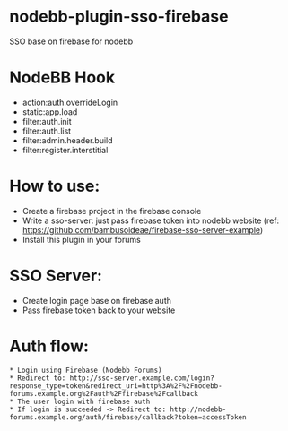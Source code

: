 # nodebb-plugin-sso-firebase
SSO base on firebase for nodebb

NodeBB Hook
===========

  * action:auth.overrideLogin
  * static:app.load
  * filter:auth.init
  * filter:auth.list
  * filter:admin.header.build
  * filter:register.interstitial

How to use:
===========
  * Create a firebase project in the firebase console
  * Write a sso-server: just pass firebase token into nodebb website (ref: https://github.com/bambusoideae/firebase-sso-server-example)
  * Install this plugin in your forums

SSO Server:
===========
  * Create login page base on firebase auth
  * Pass firebase token back to your website

Auth flow:
==========
    * Login using Firebase (Nodebb Forums)
    * Redirect to: http://sso-server.example.com/login?response_type=token&redirect_uri=http%3A%2F%2Fnodebb-forums.example.org%2Fauth%2Ffirebase%2Fcallback
    * The user login with firebase auth
    * If login is succeeded -> Redirect to: http://nodebb-forums.example.org/auth/firebase/callback?token=accessToken
